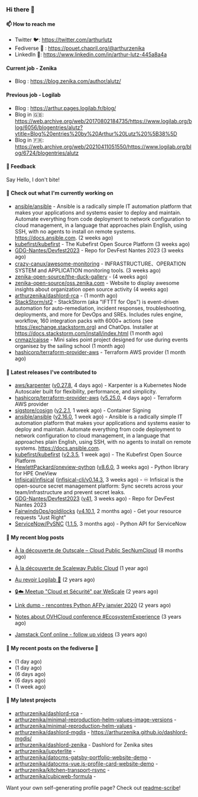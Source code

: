 ### Hi there 👋

#### 📫 How to reach me

- Twitter 🐦: https://twitter.com/arthurlutz
- Fediverse 🐘 : https://pouet.chapril.org/@arthurzenika
- LinkedIn 👔:  https://www.linkedin.com/in/arthur-lutz-445a8a4a

#### Current job - Zenika 

- Blog : https://blog.zenika.com/author/alutz/

#### Previous job - Logilab

- Blog : https://arthur.pages.logilab.fr/blog/
- Blog in 🇬🇧: https://web.archive.org/web/20170802184735/https://www.logilab.org/blog/6056/blogentries/alutz?vtitle=Blog%20entries%20by%20Arthur%20Lutz%20%5B38%5D
- Blog in 🇫🇷: https://web.archive.org/web/20210411051550/https://www.logilab.org/blog/6724/blogentries/alutz

#### 💬 Feedback

Say Hello, I don't bite!

#### 👷 Check out what I'm currently working on

- [ansible/ansible](https://github.com/ansible/ansible) - Ansible is a radically simple IT automation platform that makes your applications and systems easier to deploy and maintain. Automate everything from code deployment to network configuration to cloud management, in a language that approaches plain English, using SSH, with no agents to install on remote systems. https://docs.ansible.com. (2 weeks ago)
- [kubefirst/kubefirst](https://github.com/kubefirst/kubefirst) - The Kubefirst Open Source Platform (3 weeks ago)
- [GDG-Nantes/Devfest2023](https://github.com/GDG-Nantes/Devfest2023) - Repo for DevFest Nantes 2023 (3 weeks ago)
- [crazy-canux/awesome-monitoring](https://github.com/crazy-canux/awesome-monitoring) - INFRASTRUCTURE、OPERATION SYSTEM and APPLICATION monitoring tools. (3 weeks ago)
- [zenika-open-source/the-duck-gallery](https://github.com/zenika-open-source/the-duck-gallery) -  (4 weeks ago)
- [zenika-open-source/oss.zenika.com](https://github.com/zenika-open-source/oss.zenika.com) - Website to display awesome insights about organization open source activity (4 weeks ago)
- [arthurzenika/dashlord-rca](https://github.com/arthurzenika/dashlord-rca) -  (1 month ago)
- [StackStorm/st2](https://github.com/StackStorm/st2) - StackStorm (aka &#34;IFTTT for Ops&#34;) is event-driven automation for auto-remediation, incident responses, troubleshooting, deployments, and more for DevOps and SREs. Includes rules engine, workflow, 160 integration packs with 6000&#43; actions (see https://exchange.stackstorm.org) and ChatOps. Installer at https://docs.stackstorm.com/install/index.html (1 month ago)
- [cnmaz/caisse](https://github.com/cnmaz/caisse) - Mini sales point project designed for use during events organisez by the sailing school (1 month ago)
- [hashicorp/terraform-provider-aws](https://github.com/hashicorp/terraform-provider-aws) - Terraform AWS provider (1 month ago)


#### 🔭 Latest releases I've contributed to

- [aws/karpenter](https://github.com/aws/karpenter) ([v0.27.8](https://github.com/aws/karpenter/releases/tag/v0.27.8), 4 days ago) - Karpenter is a Kubernetes Node Autoscaler built for flexibility, performance, and simplicity.
- [hashicorp/terraform-provider-aws](https://github.com/hashicorp/terraform-provider-aws) ([v5.25.0](https://github.com/hashicorp/terraform-provider-aws/releases/tag/v5.25.0), 4 days ago) - Terraform AWS provider
- [sigstore/cosign](https://github.com/sigstore/cosign) ([v2.2.1](https://github.com/sigstore/cosign/releases/tag/v2.2.1), 1 week ago) - Container Signing
- [ansible/ansible](https://github.com/ansible/ansible) ([v2.16.0](https://github.com/ansible/ansible/releases/tag/v2.16.0), 1 week ago) - Ansible is a radically simple IT automation platform that makes your applications and systems easier to deploy and maintain. Automate everything from code deployment to network configuration to cloud management, in a language that approaches plain English, using SSH, with no agents to install on remote systems. https://docs.ansible.com.
- [kubefirst/kubefirst](https://github.com/kubefirst/kubefirst) ([v2.3.5](https://github.com/kubefirst/kubefirst/releases/tag/v2.3.5), 1 week ago) - The Kubefirst Open Source Platform
- [HewlettPackard/oneview-python](https://github.com/HewlettPackard/oneview-python) ([v8.6.0](https://github.com/HewlettPackard/oneview-python/releases/tag/v8.6.0), 3 weeks ago) - Python library for HPE OneView
- [Infisical/infisical](https://github.com/Infisical/infisical) ([infisical-cli/v0.14.3](https://github.com/Infisical/infisical/releases/tag/infisical-cli/v0.14.3), 3 weeks ago) - ♾ Infisical is the open-source secret management platform: Sync secrets across your team/infrastructure and prevent secret leaks.
- [GDG-Nantes/Devfest2023](https://github.com/GDG-Nantes/Devfest2023) ([v41](https://github.com/GDG-Nantes/Devfest2023/releases/tag/v41), 3 weeks ago) - Repo for DevFest Nantes 2023
- [FairwindsOps/goldilocks](https://github.com/FairwindsOps/goldilocks) ([v4.10.1](https://github.com/FairwindsOps/goldilocks/releases/tag/v4.10.1), 2 months ago) - Get your resource requests &#34;Just Right&#34;
- [ServiceNow/PySNC](https://github.com/ServiceNow/PySNC) ([1.1.5](https://github.com/ServiceNow/PySNC/releases/tag/1.1.5), 3 months ago) - Python API for ServiceNow

#### 📜 My recent blog posts 

- [À la découverte de Outscale – Cloud Public SecNumCloud](https://blog.zenika.com/2023/02/21/a-la-decouverte-de-outscale-cloud-public-secnumcloud/) (8 months ago)
- [À la découverte de Scaleway Public Cloud](https://blog.zenika.com/2022/09/07/a-la-decouverte-de-scaleway-public-cloud/) (1 year ago)

- [Au revoir Logilab 👋](https://arthur.pages.logilab.fr/blog/au-revoir-logilab.html) (2 years ago)
- [🔒☁️ Meetup &#34;Cloud et Sécurité&#34; par WeScale](https://arthur.pages.logilab.fr/blog/meetup-cloud-et-securite-par-wescale.html) (2 years ago)
- [Link dump - rencontres Python AFPy janvier 2020](https://arthur.pages.logilab.fr/blog/link-dump-rencontres-python-afpy-janvier-2020.html) (2 years ago)
- [Notes about OVHCloud conference #EcosystemExperience](https://arthur.pages.logilab.fr/blog/notes-about-ovhcloud-conference-ecosystemexperience.html) (3 years ago)
- [Jamstack Conf online - follow up videos](https://arthur.pages.logilab.fr/blog/jamstack-conf-online-follow-up-videos.html) (3 years ago)

#### 📜 My recent posts on the fediverse 🐘

- [](https://pouet.chapril.org/@arthurzenika/111402904128758885) (1 day ago)
- [](https://pouet.chapril.org/@arthurzenika/111402487028793294) (1 day ago)
- [](https://pouet.chapril.org/@arthurzenika/111375675180868648) (6 days ago)
- [](https://pouet.chapril.org/@arthurzenika/111375650827507762) (6 days ago)
- [](https://pouet.chapril.org/@arthurzenika/111369170001344221) (1 week ago)

#### 🌱 My latest projects

- [arthurzenika/dashlord-rca](https://github.com/arthurzenika/dashlord-rca) - 
- [arthurzenika/minimal-reproduction-helm-values-image-versions](https://github.com/arthurzenika/minimal-reproduction-helm-values-image-versions) - 
- [arthurzenika/minimal-reproduction-helm-values](https://github.com/arthurzenika/minimal-reproduction-helm-values) - 
- [arthurzenika/dashlord-mgdis](https://github.com/arthurzenika/dashlord-mgdis) - https://arthurzenika.github.io/dashlord-mgdis/
- [arthurzenika/dashlord-zenika](https://github.com/arthurzenika/dashlord-zenika) - Dashlord for Zenika sites
- [arthurzenika/jupyterlite](https://github.com/arthurzenika/jupyterlite) - 
- [arthurzenika/datocms-gatsby-portfolio-website-demo](https://github.com/arthurzenika/datocms-gatsby-portfolio-website-demo) - 
- [arthurzenika/datocms-vue.js-profile-card-website-demo](https://github.com/arthurzenika/datocms-vue.js-profile-card-website-demo) - 
- [arthurzenika/kitchen-transport-rsync](https://github.com/arthurzenika/kitchen-transport-rsync) - 
- [arthurzenika/cubicweb-formula](https://github.com/arthurzenika/cubicweb-formula) - 



Want your own self-generating profile page? Check out [readme-scribe](https://github.com/muesli/readme-scribe)!
